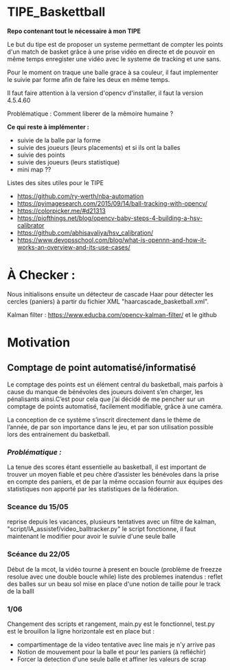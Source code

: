 # TIPE_Baskettball
**Repo contenant tout le nécessaire à mon TIPE**

Le but du tipe est de proposer un systeme permettant de compter les points d'un match de basket grâce à une prise vidéo en directe 
    et de pouvoir en même temps enregister une vidéo avec le systeme de tracking et une sans. 

Pour le moment on traque une balle grace à sa couleur, il faut implementer le suivie par forme afin
    de faire les deux en même temps.

Il faut faire attention à la version d'opencv d'installer, il faut la version 4.5.4.60

Problématique : 
    Comment liberer de la mêmoire humaine ?

**Ce qui reste à implémenter :**
* suivie de la balle par la forme 
* suivie des joueurs (leurs placements) et si ils ont la balles
* suivie des points 
* suivie des joueurs (leurs statistique)
* mini map ?? 

Listes des sites utiles pour le TIPE
- https://github.com/ry-werth/nba-automation
- https://pyimagesearch.com/2015/09/14/ball-tracking-with-opencv/
- https://colorpicker.me/#d21313
- https://piofthings.net/blog/opencv-baby-steps-4-building-a-hsv-calibrator
- https://github.com/abhisavaliya/hsv_calibration/
- https://www.devopsschool.com/blog/what-is-opennn-and-how-it-works-an-overview-and-its-use-cases/


# À Checker : 
Nous initialisons ensuite un détecteur de cascade Haar pour détecter les cercles (paniers) à partir du fichier XML "haarcascade_basketball.xml".

Kalman filter : https://www.educba.com/opencv-kalman-filter/
et le github
# Motivation

## Comptage de point automatisé/informatisé

Le comptage des points est un élément central du basketball, mais parfois à cause du manque de bénévoles des joueurs doivent s’en charger, les pénalisants ainsi.C’est pour cela que j’ai décidé de me pencher sur un comptage de points automatisé, facilement modifiable, grâce à une caméra. 

La conception de ce système s’inscrit directement dans le thème de l’année, de par son importance dans le jeu, et par son utilisation possible lors des entrainement du basketball. 


### *Problématique :*  
La tenue des scores étant essentielle au basketball, il est important de trouver un moyen fiable et peu chère d’assister les bénévoles dans la prise en compte des paniers, et de par la même occasion fournir aux équipes des statistiques non apporté par les statistiques de la fédération.


### Sceance du 15/05
reprise depuis les vacances, plusieurs tentatives avec un filtre de kalman, 
"script/IA_assistef/video_balltracker.py" le script fonctionne, il faut maintenant le modifier pour avoir le suivie d'une seule balle

### Scéance du 22/05 
Début de la mcot, la vidéo tourne à present en boucle (problème de freezze resolue avec une double boucle while)
liste des problemes inatendus : reflet des balles sur un beau sol
mise en place d'une notion de taille pour le track de la balll 

### 1/06
Changement des scripts et rangement, main.py est le fonctionnel, test.py est le brouillon 
la ligne horizontale est en place
but : 
* compartimentage de la video tentative avec line mais je n'y arrive pas
* Notion de mouvement pour la balle et pour les paniers (à refléchir)
* Forcer la detection d'une seule balle et affiner les valeurs de scrap